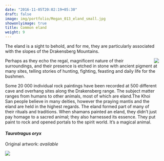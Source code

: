 ```yaml
---
date: "2016-11-05T20:02:19+05:30"
draft: false
image: img/portfolio/Megan_013_eland_small.jpg
showonlyimage: true
title: Common eland
weight: 9
---
```

The eland is a sight to behold, and for me, they are particularly associated with the slopes of the Drakensberg Mountains.
<!--more-->

<img style="float: right; margin-left: 20px" src="/img/rockpainting.jpeg">

Perhaps as they echo the regal, magnificent nature of their surroundings, and their presence is etched in stone with ancient pigment at many sites, telling stories of hunting, fighting, feasting and daily life for the bushmen.

Some 20 000 individual rock paintings have been recorded at 500 different cave and overhang sites along the Drakensberg range. The subject matter ranges from humans to other animals, most of which are eland.The Khoi San people believe in many deities, however the praying mantis and the eland are held in the highest regards. The eland formed part of many of their rituals and traditions. When shamans painted an eland, they didn’t just pay homage to a sacred animal; they also harnessed its essence. They put paint to rock and opened portals to the spirit world.  It’s a magical animal. 


#### *Taurotragus oryx*
Original artwork: *available*

![][1]

[1]: /img/portfolio/Megan_013_eland.png